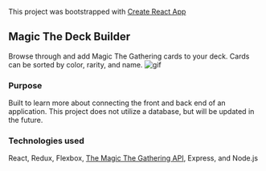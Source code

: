 This project was bootstrapped with [Create React App](https://github.com/facebook/create-react-app)

## Magic The Deck Builder

Browse through and add Magic The Gathering cards to your deck. Cards can be sorted by color, rarity, and name.
![gif](https://user-images.githubusercontent.com/27251568/52171923-25a29600-272b-11e9-90a9-feb3eed939a5.gif)

### Purpose

Built to learn more about connecting the front and back end of an application. This project does not utilize a database, but will be updated in the future.

### Technologies used

React, Redux, Flexbox, [The Magic The Gathering API](https://magicthegathering.io/), Express, and Node.js





